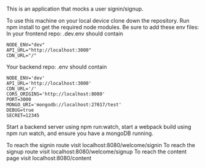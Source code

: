 This is an application that mocks a user signin/signup. 

To use this machine on your local device clone down the repository. 
Run npm install to get the required node modules. Be sure to add these env files:
In your frontend repo: 
    .dev.env should contain 
```
NODE_ENV="dev"
API_URL="http://localhost:3000"
CDN_URL="/"
```
Your backend repo:
    .env should contain
```
NODE_ENV='dev'
API_URL='http://localhost:3000'
CDN_URL='/'
CORS_ORIGINS='http://localhost:8080'
PORT=3000
MONGO_URI='mongodb://localhost:27017/test'
DEBUG=true
SECRET=12345
```
Start a backend server using npm run:watch, start a webpack build using npm run watch, and ensure you have a mongoDB running. 

To reach the signin route visit localhost:8080/welcome/signin
To reach the signup route visit localhost:8080/welcome/signup
To reach the content page visit localhost:8080/content